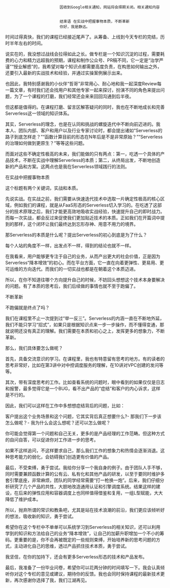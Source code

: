 
                            
                            因收到Google相关通知，网站将会择期关闭。相关通知内容
                            
                            
                            结束语 在实战中把握事物本质，不断革新
                            你好，我是静远。

时间过得真快，我们的课程已经接近尾声了。从筹备、上线到今天专栏的完结，历时半年左右的时间。

说实在的，我没想过战线会拉得如此之长。做专栏是一个知识沉淀的过程，需要耗费的心力和精力远超我的预期，课程和制作公众号、PR稿不同，它一定是“治学严谨”“授业解惑”的，我希望对每个知识点都需要高度负责，在构思如何输出之外，还要引入最新的实战技术和经验，并通过实操案例展示出来。

也因此，我特别感谢我的小伙伴“哲哥”非常用心、耐心地和我一起深度Review每一篇文章，有时我们还会找用户和其他专家一起来探讨，扮演不同的角色来提出问题，为了一个课程的打磨，我们经常还会来来回回沟通到后半夜。

但这都是值得的。在课程打磨、留言区解答疑问的同时，我也在不断地成长和完善Serverless这一领域的知识体系。

其实，Serverless的理念，也是在认同和挑战的螺旋迭代中不断向前迈进的。我本人、团队内部、客户和用户以及行业专家讨论时，都会提出诸如“Serverless的路子到底怎样走？”“函数计算目前的形态在N年后是不是非常原始？”“Serverless的治理如何做到更原生？”等等这些问题。

而面对这些不确定性极高的未来，我们能做的只有两点：第一，吃透一个具体的产品技术，不断在实战中理解Serverless的本质；第二，从终局出发，不断地创造新的产品和方案。这两点也是我在Serverless领域践行的法则。

在实战中把握事物本质

这个标题有两个关键词，实战和本质。

先说实战。在实战之前，我们需要从快速迭代技术中选取一片确定性极高的核心区域，例如我们的课程，就是从FaaS形态的Serverless切入学习的。在吃透了这部分的技术原理之后，我们才能更高效地吸收实战经验，快速提升自己的即时战力。而每一次实战，都会反过来促使我们更加贴近技术的本质。正如我们在开篇词中提到的那样，这个闭环让我们最终达到忘形存神、用意不用力的境界。

那Serverless的本质是什么呢？提出Serverless的初心到底是为了什么？

每个人站的角度不一样，出发点不一样，得到的结论也就不一样。

在我看来，用户能够更专注于自己的业务，从而产出更大的社会价值，正是因为Serverless“降本增效”的初心。而在平台方面，它一直在向着更弹性、更易用、更可运维的方向迭代。而我们的一切实战也都是在朝着这个本质迈进。

所以，在你不知道往哪个方向提升自己的时候，不妨回头想想这个技术本身要解决的问题。有了本质的思考后，我们后续做的事情也就不至于跑偏了。

不断革新

不跑偏就是终点了吗？

我们在课程里不止一次提到过“举一反三”。Serverless的内涵一直在不断地外延，我们不能只学习“招式”，如果只是根据知识点来一步一步操作，而不懂得变通，那就说明还没有真正的理解。我们需要在本质和初心之上，发挥更多的想象力，不断革新。

那么，我们具体要怎么做呢？

首先，具备交流意识的学习。在课程里，我也有特意留有思考的地方。有的读者的思考非常好，比如在第3讲中对中控调度服务的理解，在10讲对VPC创建的发问等等。

其次，带有深度思考的工作。比如查看系统的问题时，眼中看到的如果仅仅是日志和报警，最多觉得它是一个BUG，看不出产品的“症结”和客户的内心诉求，这样是不行的。

因此，我们可以这样在工作中多想想症结背后的问题，比如：


客户提出这个业务场景和这个问题，它其实背后真正想要什么?-
那我们下一步该怎么做呢？-
我为什么会这么想呢？还可以怎么做呢？


你可能会觉得第一个问题和自己无关，更多的是产品经理的工作范畴。但这种方式的自问自答，可以促进你对工作进一步的思考。

如果不这样追问，不这样要求自己，那么我们工作的想象力和热情会逐渐消退。这种思考能力的弱化，会妨碍我们创造更有价值的产品。

最后，不受束缚，勇于尝试。我给你分享一个我自身的例子。由于团队人手不够，同时需要兼顾函数计算的公有云、私有化和其他产品的研发，以至于要同时维护多套引擎底座，非常麻烦，团队的同学经常需要“打一枪换一炮”。后来，我们仔细分析研究了几个产品的共性，大胆地改造通用认证和引擎调度系统。结果这样的建设，在后来的弹性应用和容器调度上也同样值得借鉴和复用，一组L型赋能，大大降低了维护成本。

所以，抛弃所谓的常识和教条吧，尤其是站在技术浪潮的前沿，我们更应该倾听好的想法，吸收新的知识，勇于尝试。

希望你在这个专栏中不单单可以系统学习到Serverless的相关知识，还可以利用学到的知识和方法给自己的业务“降本增效”，让自己的加薪升职增加一个不小的筹码。更重要的是，你不会再被既定的一些规则束缚，开始培养新的思考问题的方式，主动进化自己的思维，透过产品抓住技术本质，勇于尝试。

我坚信，在你的加持下，还会有更多Serverless形态的技术和产品发布。

最后，我准备了一份毕业问卷，希望你可以花两分钟的时间填写一下。我会认真倾听你对这个专栏的意见或建议，期待你的反馈。我也会同时保持课程的最新技术更新，再次感谢你选择了我，我们江湖再见。



                        
                        
                            